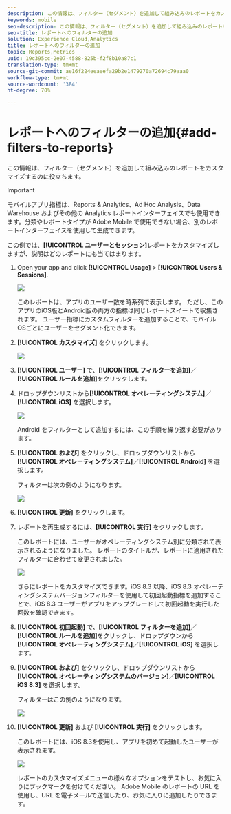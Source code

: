```yaml
---
description: この情報は、フィルター（セグメント）を追加して組み込みのレポートをカスタマイズするのに役立ちます。
keywords: mobile
seo-description: この情報は、フィルター（セグメント）を追加して組み込みのレポートをカスタマイズするのに役立ちます。
seo-title: レポートへのフィルターの追加
solution: Experience Cloud,Analytics
title: レポートへのフィルターの追加
topic: Reports,Metrics
uuid: 19c395cc-2e07-4588-825b-f2f8b10a87c1
translation-type: tm+mt
source-git-commit: ae16f224eeaeefa29b2e1479270a72694c79aaa0
workflow-type: tm+mt
source-wordcount: '384'
ht-degree: 70%

---
```



# レポートへのフィルターの追加{#add-filters-to-reports}

この情報は、フィルター（セグメント）を追加して組み込みのレポートをカスタマイズするのに役立ちます。

>[!IMPORTANT]
>
>モバイルアプリ指標は、Reports &amp; Analytics、Ad Hoc Analysis、Data Warehouse およびその他の Analytics レポートインターフェイスでも使用できます。分類やレポートタイプが Adobe Mobile で使用できない場合、別のレポートインターフェイスを使用して生成できます。

この例では、**[!UICONTROL ユーザーとセッション]**&#x200B;レポートをカスタマイズしますが、説明はどのレポートにも当てはまります。

1. Open your app and click **[!UICONTROL Usage]** > **[!UICONTROL Users &amp; Sessions]**.

   ![](assets/customize1.png)

   このレポートは、アプリのユーザー数を時系列で表示します。 ただし、このアプリのiOS版とAndroid版の両方の指標は同じレポートスイートで収集されます。 ユーザー指標にカスタムフィルターを追加することで、モバイルOSごとにユーザーをセグメント化できます。

1. **[!UICONTROL カスタマイズ]** をクリックします。

   ![](assets/customize2.png)

1. **[!UICONTROL ユーザー]** で、**[!UICONTROL フィルターを追加]**／**[!UICONTROL ルールを追加]**&#x200B;をクリックします。

1. ドロップダウンリストから&#x200B;**[!UICONTROL オペレーティングシステム]**／**[!UICONTROL iOS]** を選択します。

   ![](assets/customize3.png)

   Android をフィルターとして追加するには、この手順を繰り返す必要があります。

1. **[!UICONTROL および]** をクリックし、ドロップダウンリストから&#x200B;**[!UICONTROL オペレーティングシステム]**／**[!UICONTROL Android]** を選択します。

   フィルターは次の例のようになります。

   ![](assets/customize4.png)

1. **[!UICONTROL 更新]** をクリックします。
1. レポートを再生成するには、**[!UICONTROL 実行]** をクリックします。

   このレポートには、ユーザーがオペレーティングシステム別に分類されて表示されるようになりました。 レポートのタイトルが、レポートに適用されたフィルターに合わせて変更されました。

   ![](assets/customize5.png)

   さらにレポートをカスタマイズできます。iOS 8.3 以降、iOS 8.3 オペレーティングシステムバージョンフィルターを使用して初回起動指標を追加することで、iOS 8.3 ユーザーがアプリをアップグレードして初回起動を実行した回数を確認できます。
1. **[!UICONTROL 初回起動]** で、**[!UICONTROL フィルターを追加]**／**[!UICONTROL ルールを追加]**&#x200B;をクリックし、ドロップダウンから&#x200B;**[!UICONTROL オペレーティングシステム]**／**[!UICONTROL iOS]** を選択します。
1. **[!UICONTROL および]** をクリックし、ドロップダウンリストから&#x200B;**[!UICONTROL オペレーティングシステムのバージョン]**／**[!UICONTROL iOS 8.3]** を選択します。

   フィルターはこの例のようになります。

   ![](assets/customize6.png)

1. **[!UICONTROL 更新]** および **[!UICONTROL 実行]** をクリックします。

   このレポートには、iOS 8.3を使用し、アプリを初めて起動したユーザーが表示されます。

   ![](assets/customize7.png)

   レポートのカスタマイズメニューの様々なオプションをテストし、お気に入りにブックマークを付けてください。 Adobe Mobile のレポートの URL を使用し、URL を電子メールで送信したり、お気に入りに追加したりできます。
